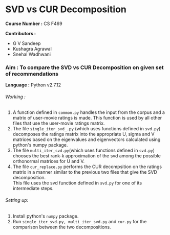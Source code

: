 <h1>SVD vs CUR Decomposition</h1>

<b>Course Number :</b> CS F469

<b>Contributors : </b>
<ul>
<li>G V Sandeep</li>
<li>Kushagra Agrawal</li>
<li>Snehal Wadhwani</li>
</ul>

<h3><b>Aim :</b> To compare the SVD vs CUR Decomposition on given set of recommendations</h3>

<b>Language :</b> Python v2.7.12
<h6>Working :</h6>
<ol>
<li>A function defined in <code>common.py</code> handles the input from the corpus and a matrix of user-movie ratings is made. This function is used by all other files that use the user-movie ratings matrix.</li>
<li>The file <code>single_iter_svd_.py</code> (which uses functions defined in <code>svd.py</code>) decomposes the ratings matrix into the appropriate U, sigma and V matrices based on the eigenvalues and eigenvectors calculated using python's numpy package.</li>
<li>The file <code>multi_iter_svd.py</code>(which uses functions defined in <code>svd.py</code>) chooses the best rank-k approximation of the svd among the possible orthonormal matrices for U and V. </li>
<li>The file <code>cur_replace.py</code> performs the CUR decompsition on the ratings matrix in a manner similar to the previous two files that give the SVD decomposition.</li>This file uses the svd function defined in <code>svd.py</code> for one of its intermediate steps.
</ol>

<h6>Setting up:</h6>
<ol>
<li> Install python's <code>numpy</code> package. </li>
<li> Run <code>single_iter_svd.py, multi_iter_svd.py</code> and <code>cur.py</code> for the comparison between the two decompositions.
</ol>
